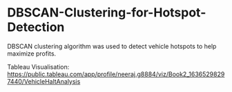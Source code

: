 # DBSCAN-Clustering-for-Hotspot-Detection
DBSCAN clustering algorithm was used to detect vehicle hotspots to help maximize profits.

Tableau Visualisation:
https://public.tableau.com/app/profile/neeraj.g8884/viz/Book2_16365298297440/VehicleHaltAnalysis
